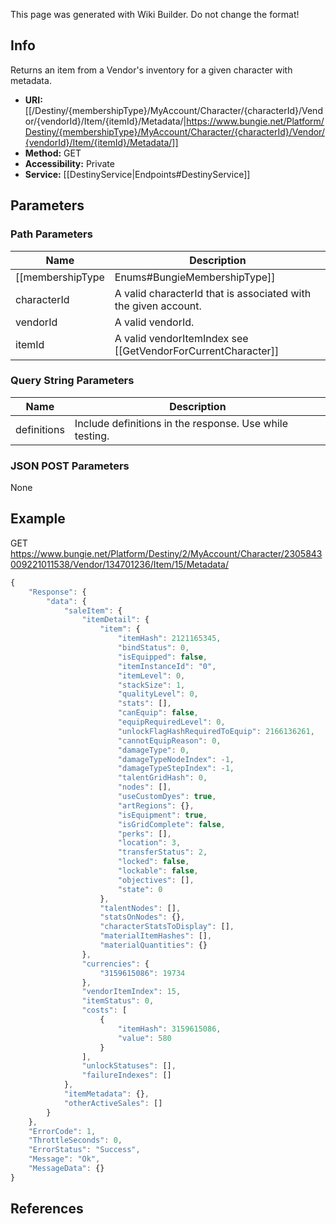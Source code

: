<span class="wiki-builder">This page was generated with Wiki Builder. Do not change the format!</span>

## Info
Returns an item from a Vendor's inventory for a given character with metadata.
* **URI:** [[/Destiny/{membershipType}/MyAccount/Character/{characterId}/Vendor/{vendorId}/Item/{itemId}/Metadata/|https://www.bungie.net/Platform/Destiny/{membershipType}/MyAccount/Character/{characterId}/Vendor/{vendorId}/Item/{itemId}/Metadata/]]
* **Method:** GET
* **Accessibility:** Private
* **Service:** [[DestinyService|Endpoints#DestinyService]]

## Parameters
### Path Parameters
Name | Description
---- | -----------
[[membershipType|Enums#BungieMembershipType]] | A valid Bungie.net membershipType.
characterId | A valid characterId that is associated with the given account.
vendorId | A valid vendorId.
itemId | A valid vendorItemIndex see [[GetVendorForCurrentCharacter]]

### Query String Parameters
Name | Description
---- | -----------
definitions | Include definitions in the response. Use while testing.

### JSON POST Parameters
None

## Example
GET https://www.bungie.net/Platform/Destiny/2/MyAccount/Character/2305843009221011538/Vendor/134701236/Item/15/Metadata/
```javascript
{
    "Response": {
        "data": {
            "saleItem": {
                "itemDetail": {
                    "item": {
                        "itemHash": 2121165345,
                        "bindStatus": 0,
                        "isEquipped": false,
                        "itemInstanceId": "0",
                        "itemLevel": 0,
                        "stackSize": 1,
                        "qualityLevel": 0,
                        "stats": [],
                        "canEquip": false,
                        "equipRequiredLevel": 0,
                        "unlockFlagHashRequiredToEquip": 2166136261,
                        "cannotEquipReason": 0,
                        "damageType": 0,
                        "damageTypeNodeIndex": -1,
                        "damageTypeStepIndex": -1,
                        "talentGridHash": 0,
                        "nodes": [],
                        "useCustomDyes": true,
                        "artRegions": {},
                        "isEquipment": true,
                        "isGridComplete": false,
                        "perks": [],
                        "location": 3,
                        "transferStatus": 2,
                        "locked": false,
                        "lockable": false,
                        "objectives": [],
                        "state": 0
                    },
                    "talentNodes": [],
                    "statsOnNodes": {},
                    "characterStatsToDisplay": [],
                    "materialItemHashes": [],
                    "materialQuantities": {}
                },
                "currencies": {
                    "3159615086": 19734
                },
                "vendorItemIndex": 15,
                "itemStatus": 0,
                "costs": [
                    {
                        "itemHash": 3159615086,
                        "value": 580
                    }
                ],
                "unlockStatuses": [],
                "failureIndexes": []
            },
            "itemMetadata": {},
            "otherActiveSales": []
        }
    },
    "ErrorCode": 1,
    "ThrottleSeconds": 0,
    "ErrorStatus": "Success",
    "Message": "Ok",
    "MessageData": {}
}
```

## References
